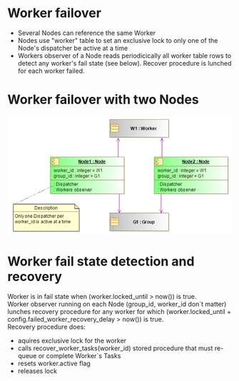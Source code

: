 # Worker failover
* Several Nodes can reference the same Worker
* Nodes use "worker" table to set an exclusive lock to only one of the Node's dispatcher be active at a time
* Workers observer of a Node reads periodicically all worker table rows to detect any worker's fail state (see below). Recover procedure is lunched for each worker failed.
# Worker failover with two Nodes
![Failover](images/worker_failover.png)
# Worker fail state detection and recovery
Worker is in fail state when (worker.locked_until > now()) is true.\
Worker observer running on each Node (group_id, worker_id don`t matter) lunches recovery procedure for any worker for which (worker.locked_until + config.failed_worker_recovery_delay > now()) is true.\
Recovery procedure does:
- aquires exclusive lock for the worker
- calls recover_worker_tasks(worker_id) stored procedure that must re-queue or complete Worker`s Tasks
- resets worker.active flag
- releases lock
